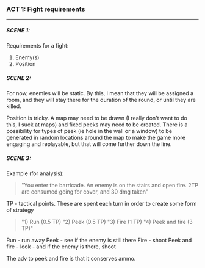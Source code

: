 ### ACT 1: Fight requirements
---

##### SCENE 1: 

Requirements for a fight:
1. Enemy(s)
2. Position

##### SCENE 2:

For now, enemies will be static. By this, I mean that they will be assigned a room, and they will stay there for the duration of the round, or until they are killed.

Position is tricky. A map may need to be drawn (I really don't want to do this, I suck at maps) and fixed peeks may need to be created. There is a possibility for types of peek (ie hole in the wall or a window) to be generated in random locations around the map to make the game more engaging and replayable, but that will come further down the line.

##### SCENE 3:

Example (for analysis):
> "You enter the barricade. An enemy is on the stairs and open fire. 2TP are consumed going for cover, and 30 dmg taken"

TP - tactical points. These are spent each turn in order to create some form of strategy

> "1) Run (0.5 TP)
> "2) Peek (0.5 TP)
> "3) Fire (1 TP)
> "4) Peek and fire (3 TP)"

Run - run away
Peek - see if the enemy is still there 
Fire - shoot
Peek and fire - look - and if the enemy is there, shoot

The adv to peek and fire is that it conserves ammo.
